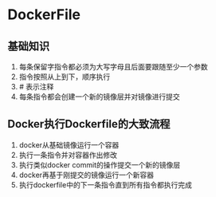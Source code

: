<script setup>
import Logo from '../components/logo.vue'
import { useData } from 'vitepress'

const { site: { appearance } } = useData();
</script>

# DockerFile 
<Logo />

## 基础知识
1. 每条保留字指令都必须为大写字母且后面要跟随至少一个参数
2. 指令按照从上到下，顺序执行
3. \# 表示注释
4. 每条指令都会创建一个新的镜像层并对镜像进行提交

## Docker执行Dockerfile的大致流程
1. docker从基础镜像运行一个容器
2. 执行一条指令并对容器作出修改
3. 执行类似docker commit的操作提交一个新的镜像层
4. docker再基于刚提交的镜像运行一个新容器
5. 执行dockerfile中的下一条指令直到所有指令都执行完成
